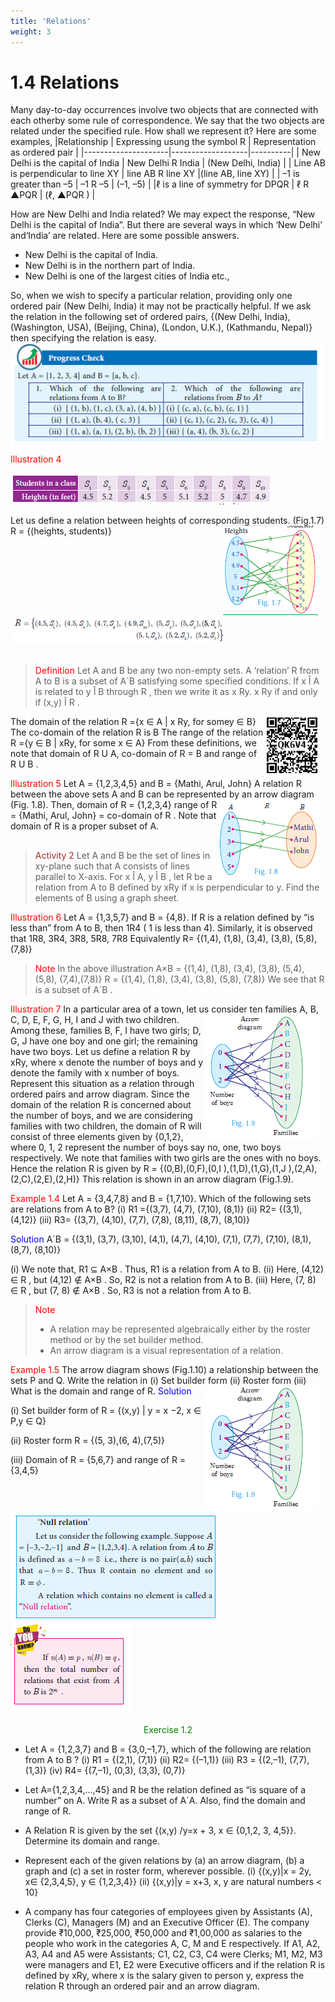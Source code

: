```yaml
---
title: 'Relations'
weight: 3
---
```


# 1.4 Relations
Many day-to-day occurrences involve two objects that are connected with each otherby some rule of correspondence. We say that the two objects are related under the specified rule. How shall we represent it? Here are some examples,
|Relationship         | Expressing usung the symbol R       | Representation as ordered pair |
|---------------------|-------------------|----------|
| New Delhi is the capital of India       | New Delhi R India      | (New Delhi, India) |
| Line AB is perpendicular to line XY        | line AB R line XY      |(line AB, line XY) |
| –1 is greater than –5       | –1 R –5      | (–1, –5) |
|ℓ is a line of symmetry for DPQR | ℓ R ▲PQR    | (ℓ, ▲PQR )  |

How are New Delhi and India related? We may expect the response, “New Delhi is the capital of India”. But there are several ways in which ‘New Delhi’ and‘India’ are related. Here are some possible answers.

* New Delhi is the capital of India.
* New Delhi is in the northern part of India.
* New Delhi is one of the largest cities of India etc.,

So, when we wish to specify a particular relation, providing only one ordered pair (New Delhi, India) it may not be practically helpful. If we ask the relation in the following
set of ordered pairs,
{(New Delhi, India), (Washington, USA), (Beijing, China), (London, U.K.), (Kathmandu, Nepal)} then specifying the relation is easy.
![Alt text](image-2.png) 

<span style="color:red;">Illustration 4</span>

![Alt text](image-3.png)

Let us define a relation between heights of corresponding
students. (Fig.1.7) <img src="image1.7.png" alt="4.15" style="float:right; margin-right:10px;"/>
R = {(heights, students)}
![Alt text](image-4.png)

##
> <span style="color:red;">Definition</span>
> Let A and B be any two non-empty sets. A ‘relation’ R from A to B is a subset of
A´B satisfying some specified conditions. If x Î A is related to y Î B through R , then
we write it as x Ry. x Ry if and only if (x,y) Î R .


 <img src="qr3.png" alt="4.15" style="float:right; margin-right:10px;"/>
The domain of the relation R ={x ∈ A | x Ry, for somey ∈ B}
The co-domain of the relation R is B
The range of the relation R ={y ∈ B | xRy, for some x ∈ A}
From these definitions, we note that domain of R U A, co-domain
of R = B and range of R U B .

> 
<span style="color:red;">Illustration 5</span>
Let A = {1,2,3,4,5} and B = {Mathi, Arul, John} 
A relation R between the above sets A and B can be represented by an arrow diagram (Fig. 1.8).  <img src="image1.8.png" alt="4.15" style="float:right; margin-right:10px;"/>
Then, domain of R = {1,2,3,4} range of R = {Mathi, Arul, John} = co-domain of R . 
Note that domain of R is a proper subset of A.


##
> <span style="color:brown;">Activity 2</span>
> Let A and B be the set of lines in xy-plane such that A consists of lines parallel to
X-axis. For x Î A, y Î B , let R be a relation from A to B defined by xRy if x is perpendicular to y. Find the elements of B using a graph sheet.


<span style="color:red;">Illustration 6</span>
Let A = {1,3,5,7} and B = {4,8}. If R is a relation defined by “is less than” from
A to B, then 1R4 ( 1 is less than 4). Similarly, it is observed that 1R8, 3R4, 3R8,
5R8, 7R8
Equivalently R= {(1,4), (1,8), (3,4), (3,8), (5,8), (7,8)}

> <span style="color:red;">Note</span>
> In the above illustration A×B = {(1,4), (1,8), (3,4), (3,8), (5,4), (5,8), (7,4),(7,8)}
R = {(1,4), (1,8), (3,4), (3,8), (5,8), (7,8)} We see that R is a subset of A´B .

<span style="color:red;">Illustration 7</span>
In a particular area of a town, let us consider ten families<img src="image1.9.png" alt="4.15" style="float:right; margin-right:10px;"/>
A, B, C, D, E, F, G, H, I and J with two children. Among 
these, families B, F, I have two girls; D, G, J have one boy and
one girl; the remaining have two boys. Let us define a relation
R by xRy, where x denote the number of boys and y denote
the family with x number of boys. Represent this situation as
a relation through ordered pairs and arrow diagram.
Since the domain of the relation R is concerned about
the number of boys, and we are considering families with two
children, the domain of R will consist of three elements given by {0,1,2}, where 0, 1, 2
represent the number of boys say no, one, two boys respectively. We note that families
with two girls are the ones with no boys. Hence the relation R is given by
R = {(0,B),(0,F),(0,I ),(1,D),(1,G),(1,J ),(2,A),(2,C),(2,E),(2,H)}
This relation is shown in an arrow diagram (Fig.1.9).

<span style="color:red;">Example 1.4 </span> Let A = {3,4,7,8} and B = {1,7,10}. Which of the following sets are relations
from A to B?
(i) R1 ={(3,7), (4,7), (7,10), (8,1)} (ii) R2= {(3,1), (4,12)}
(iii) R3= {(3,7), (4,10), (7,7), (7,8), (8,11), (8,7), (8,10)}

<span style="color:blue;">Solution </span> A´B = {(3,1), (3,7), (3,10), (4,1), (4,7), (4,10), (7,1), (7,7), (7,10), (8,1), (8,7), (8,10)}

(i) We note that, R1 ⊆ A×B . Thus, R1 is a relation from A to B.
(ii) Here, (4,12) ∈ R , but (4,12)  ∉ A×B . So, R2 is not a relation from A to B.
(iii) Here, (7, 8) ∈ R , but (7, 8) ∉ A×B . So, R3 is not a relation from A to B.

> <span style="color:red;">Note</span>
>* A relation may be represented algebraically either by the roster method or by the set builder method.
> * An arrow diagram is a visual representation of a relation.


<span style="color:red;">Example 1.5 </span> The arrow diagram shows (Fig.1.10) a relationship between the sets P and Q. Write the relation in (i) Set builder form (ii) Roster form (iii) What is the domain and range of R. 
<span style="color:blue;">Solution </span> <img src="image1.9.png" alt="4.15" style="float:right; margin-right:10px;"/>

(i) Set builder form of R = {(x,y) | y = x −2, x ∈  P,y ∈ Q}

(ii) Roster form R = {(5, 3),(6, 4),(7,5)}

(iii) Domain of R = {5,6,7} and range of R = {3,4,5}

##
![Alt text](image-5.png)         ![Alt text](image-6.png)

<center><span style="color:Green;">Exercise 1.2</span></center>

* Let A = {1,2,3,7} and B = {3,0,–1,7}, which of the following are relation from A to B ?
(i) R1 = {(2,1), (7,1)} (ii) R2= {(–1,1)}
(iii) R3 = {(2,–1), (7,7), (1,3)} (iv) R4= {(7,–1), (0,3), (3,3), (0,7)}

* Let A={1,2,3,4,...,45} and R be the relation defined as “is square of a number” on A.
Write R as a subset of A´A. Also, find the domain and range of R.

* A Relation R is given by the set {(x,y) /y=x + 3, x ∈  {0,1,2, 3, 4,5}}. Determine its domain and range.

* Represent each of the given relations by (a) an arrow diagram, (b) a graph and (c) a set
in roster form, wherever possible.
(i) {(x,y)|x = 2y, x∈  {2,3,4,5}, y ∈  {1,2,3,4}}
(ii) {(x,y)|y = x+3, x, y are natural numbers < 10}
* A company has four categories of employees given by Assistants (A), Clerks (C), Managers (M) and an Executive Officer (E). The company provide ₹10,000, ₹25,000, ₹50,000 and ₹1,00,000 as salaries to the people who work in the categories A, C, M and E respectively. If A1, A2, A3, A4 and A5 were Assistants; C1, C2, C3, C4 were Clerks; M1, M2, M3 were managers and E1, E2 were Executive officers and if the relation R is defined by xRy, where x is the salary given to person y, express the relation R through an ordered pair and an arrow diagram.











